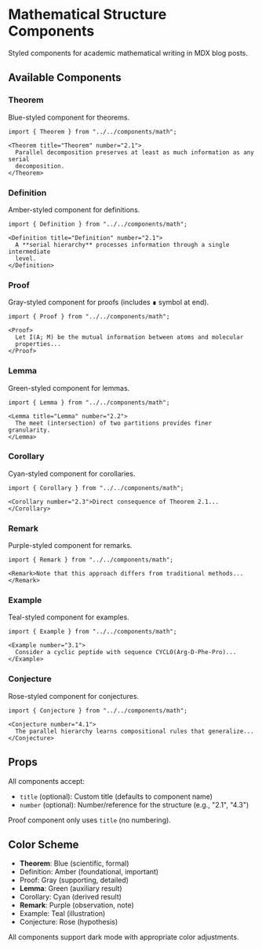 # Mathematical Structure Components

Styled components for academic mathematical writing in MDX blog posts.

## Available Components

### Theorem

Blue-styled component for theorems.

```mdx
import { Theorem } from "../../components/math";

<Theorem title="Theorem" number="2.1">
  Parallel decomposition preserves at least as much information as any serial
  decomposition.
</Theorem>
```

### Definition

Amber-styled component for definitions.

```mdx
import { Definition } from "../../components/math";

<Definition title="Definition" number="2.1">
  A **serial hierarchy** processes information through a single intermediate
  level.
</Definition>
```

### Proof

Gray-styled component for proofs (includes ∎ symbol at end).

```mdx
import { Proof } from "../../components/math";

<Proof>
  Let I(A; M) be the mutual information between atoms and molecular
  properties...
</Proof>
```

### Lemma

Green-styled component for lemmas.

```mdx
import { Lemma } from "../../components/math";

<Lemma title="Lemma" number="2.2">
  The meet (intersection) of two partitions provides finer granularity.
</Lemma>
```

### Corollary

Cyan-styled component for corollaries.

```mdx
import { Corollary } from "../../components/math";

<Corollary number="2.3">Direct consequence of Theorem 2.1...</Corollary>
```

### Remark

Purple-styled component for remarks.

```mdx
import { Remark } from "../../components/math";

<Remark>Note that this approach differs from traditional methods...</Remark>
```

### Example

Teal-styled component for examples.

```mdx
import { Example } from "../../components/math";

<Example number="3.1">
  Consider a cyclic peptide with sequence CYCLO(Arg-D-Phe-Pro)...
</Example>
```

### Conjecture

Rose-styled component for conjectures.

```mdx
import { Conjecture } from "../../components/math";

<Conjecture number="4.1">
  The parallel hierarchy learns compositional rules that generalize...
</Conjecture>
```

## Props

All components accept:

- `title` (optional): Custom title (defaults to component name)
- `number` (optional): Number/reference for the structure (e.g., "2.1", "4.3")

Proof component only uses `title` (no numbering).

## Color Scheme

- **Theorem**: Blue (scientific, formal)
- Definition: Amber (foundational, important)
- Proof: Gray (supporting, detailed)
- **Lemma**: Green (auxiliary result)
- Corollary: Cyan (derived result)
- **Remark**: Purple (observation, note)
- Example: Teal (illustration)
- Conjecture: Rose (hypothesis)

All components support dark mode with appropriate color adjustments.
